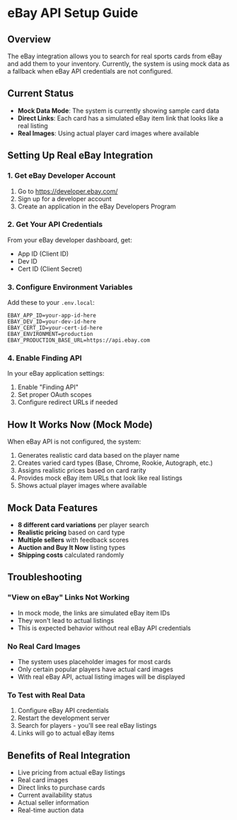 # eBay API Setup Guide

## Overview
The eBay integration allows you to search for real sports cards from eBay and add them to your inventory. Currently, the system is using mock data as a fallback when eBay API credentials are not configured.

## Current Status
- **Mock Data Mode**: The system is currently showing sample card data
- **Direct Links**: Each card has a simulated eBay item link that looks like a real listing
- **Real Images**: Using actual player card images where available

## Setting Up Real eBay Integration

### 1. Get eBay Developer Account
1. Go to https://developer.ebay.com/
2. Sign up for a developer account
3. Create an application in the eBay Developers Program

### 2. Get Your API Credentials
From your eBay developer dashboard, get:
- App ID (Client ID)
- Dev ID
- Cert ID (Client Secret)

### 3. Configure Environment Variables
Add these to your `.env.local`:
```
EBAY_APP_ID=your-app-id-here
EBAY_DEV_ID=your-dev-id-here
EBAY_CERT_ID=your-cert-id-here
EBAY_ENVIRONMENT=production
EBAY_PRODUCTION_BASE_URL=https://api.ebay.com
```

### 4. Enable Finding API
In your eBay application settings:
1. Enable "Finding API"
2. Set proper OAuth scopes
3. Configure redirect URLs if needed

## How It Works Now (Mock Mode)

When eBay API is not configured, the system:
1. Generates realistic card data based on the player name
2. Creates varied card types (Base, Chrome, Rookie, Autograph, etc.)
3. Assigns realistic prices based on card rarity
4. Provides mock eBay item URLs that look like real listings
5. Shows actual player images where available

## Mock Data Features
- **8 different card variations** per player search
- **Realistic pricing** based on card type
- **Multiple sellers** with feedback scores
- **Auction and Buy It Now** listing types
- **Shipping costs** calculated randomly

## Troubleshooting

### "View on eBay" Links Not Working
- In mock mode, the links are simulated eBay item IDs
- They won't lead to actual listings
- This is expected behavior without real eBay API credentials

### No Real Card Images
- The system uses placeholder images for most cards
- Only certain popular players have actual card images
- With real eBay API, actual listing images will be displayed

### To Test with Real Data
1. Configure eBay API credentials
2. Restart the development server
3. Search for players - you'll see real eBay listings
4. Links will go to actual eBay items

## Benefits of Real Integration
- Live pricing from actual eBay listings
- Real card images
- Direct links to purchase cards
- Current availability status
- Actual seller information
- Real-time auction data